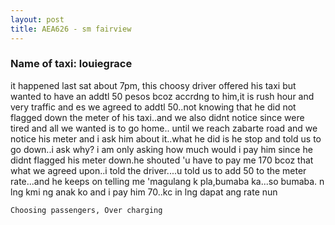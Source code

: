 ```yaml
---
layout: post
title: AEA626 - sm fairview
---
```


### Name of taxi: louiegrace

it happened last sat about 7pm, this choosy driver offered his taxi but wanted to have an addtl 50 pesos bcoz accrdng to him,it is rush hour and very traffic and es we agreed to addtl 50..not knowing that he did not flagged down the meter of his taxi..and we also didnt notice since were tired and all we wanted is to go home..
until we reach zabarte road and  we notice his meter and i ask him about it..what he did is he stop and told us to go down..i ask why? i am only asking how much would i pay him since he didnt flagged his meter down.he shouted 'u have to pay me 170 bcoz that what we agreed upon..i told the driver....u told us to add 50 to the meter rate...and he keeps on telling me 'magulang k pla,bumaba ka...so bumaba. n lng kmi ng anak ko and i pay him 70..kc in lng dapat ang rate nun

```Choosing passengers, Over charging```
